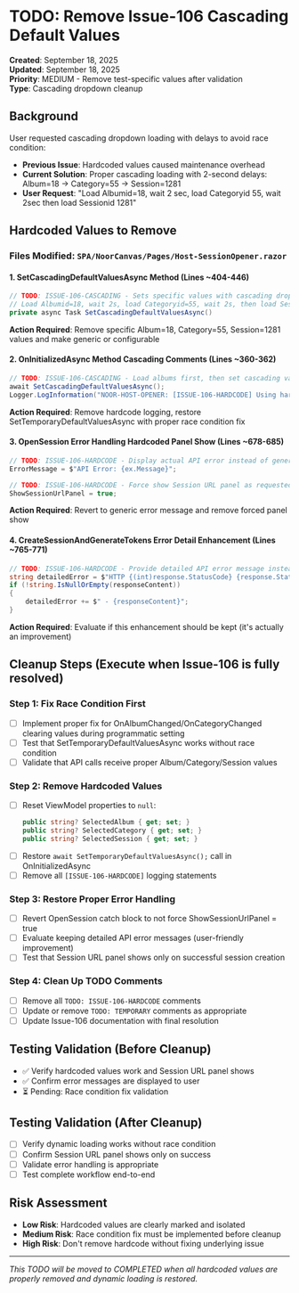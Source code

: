 # TODO: Remove Issue-106 Cascading Default Values

**Created**: September 18, 2025  
**Updated**: September 18, 2025  
**Priority**: MEDIUM - Remove test-specific values after validation  
**Type**: Cascading dropdown cleanup  

## Background
User requested cascading dropdown loading with delays to avoid race condition:
- **Previous Issue**: Hardcoded values caused maintenance overhead
- **Current Solution**: Proper cascading loading with 2-second delays: Album=18 → Category=55 → Session=1281
- **User Request**: "Load Albumid=18, wait 2 sec, load Categoryid 55, wait 2sec then load Sessionid 1281"

## Hardcoded Values to Remove

### Files Modified: `SPA/NoorCanvas/Pages/Host-SessionOpener.razor`

#### 1. SetCascadingDefaultValuesAsync Method (Lines ~404-446)
```csharp
// TODO: ISSUE-106-CASCADING - Sets specific values with cascading dropdown loading and 2-second delays
// Load Albumid=18, wait 2s, load Categoryid=55, wait 2s, then load Sessionid=1281
private async Task SetCascadingDefaultValuesAsync()
```
**Action Required**: Remove specific Album=18, Category=55, Session=1281 values and make generic or configurable

#### 2. OnInitializedAsync Method Cascading Comments (Lines ~360-362)
```csharp
// TODO: ISSUE-106-CASCADING - Load albums first, then set cascading values with delays
await SetCascadingDefaultValuesAsync();
Logger.LogInformation("NOOR-HOST-OPENER: [ISSUE-106-HARDCODE] Using hardcoded values...");
```
**Action Required**: Remove hardcode logging, restore SetTemporaryDefaultValuesAsync with proper race condition fix

#### 3. OpenSession Error Handling Hardcoded Panel Show (Lines ~678-685)
```csharp
// TODO: ISSUE-106-HARDCODE - Display actual API error instead of generic message
ErrorMessage = $"API Error: {ex.Message}";

// TODO: ISSUE-106-HARDCODE - Force show Session URL panel as requested
ShowSessionUrlPanel = true;
```
**Action Required**: Revert to generic error message and remove forced panel show

#### 4. CreateSessionAndGenerateTokens Error Detail Enhancement (Lines ~765-771)
```csharp
// TODO: ISSUE-106-HARDCODE - Provide detailed API error message instead of generic status code
string detailedError = $"HTTP {(int)response.StatusCode} {response.StatusCode}";
if (!string.IsNullOrEmpty(responseContent))
{
    detailedError += $" - {responseContent}";
}
```
**Action Required**: Evaluate if this enhancement should be kept (it's actually an improvement)

## Cleanup Steps (Execute when Issue-106 is fully resolved)

### Step 1: Fix Race Condition First
- [ ] Implement proper fix for OnAlbumChanged/OnCategoryChanged clearing values during programmatic setting
- [ ] Test that SetTemporaryDefaultValuesAsync works without race condition
- [ ] Validate that API calls receive proper Album/Category/Session values

### Step 2: Remove Hardcoded Values
- [ ] Reset ViewModel properties to `null`:
  ```csharp
  public string? SelectedAlbum { get; set; }
  public string? SelectedCategory { get; set; }
  public string? SelectedSession { get; set; }
  ```
- [ ] Restore `await SetTemporaryDefaultValuesAsync();` call in OnInitializedAsync
- [ ] Remove all `[ISSUE-106-HARDCODE]` logging statements

### Step 3: Restore Proper Error Handling
- [ ] Revert OpenSession catch block to not force ShowSessionUrlPanel = true
- [ ] Evaluate keeping detailed API error messages (user-friendly improvement)
- [ ] Test that Session URL panel shows only on successful session creation

### Step 4: Clean Up TODO Comments
- [ ] Remove all `TODO: ISSUE-106-HARDCODE` comments
- [ ] Update or remove `TODO: TEMPORARY` comments as appropriate
- [ ] Update Issue-106 documentation with final resolution

## Testing Validation (Before Cleanup)
- ✅ Verify hardcoded values work and Session URL panel shows
- ✅ Confirm error messages are displayed to user
- ⏳ Pending: Race condition fix validation

## Testing Validation (After Cleanup)
- [ ] Verify dynamic loading works without race condition
- [ ] Confirm Session URL panel shows only on success
- [ ] Validate error handling is appropriate
- [ ] Test complete workflow end-to-end

## Risk Assessment
- **Low Risk**: Hardcoded values are clearly marked and isolated
- **Medium Risk**: Race condition fix must be implemented before cleanup
- **High Risk**: Don't remove hardcode without fixing underlying issue

---
*This TODO will be moved to COMPLETED when all hardcoded values are properly removed and dynamic loading is restored.*